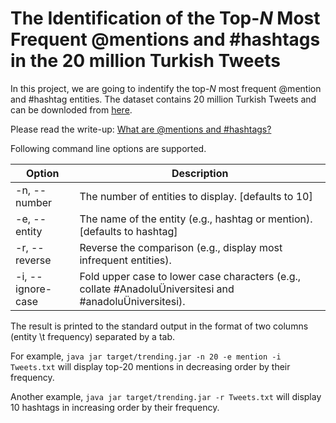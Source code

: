 # The Identification of the Top-*N* Most Frequent @mentions and #hashtags in the 20 million Turkish Tweets

In this project, we are going to indentify the top-*N* most frequent @mention and #hashtag entities. 
The dataset contains 20 million Turkish Tweets and can be downloded from [here](http://www.kemik.yildiz.edu.tr/data/File/20milyontweet.rar).

Please read the write-up: [What are @mentions and #hashtags?](https://www.ibm.com/developerworks/community/help/index.jsp?topic=%2Fcom.ibm.lotus.connections.common.help%2Fr_common_mention_hashtag.html)

Following command line options are supported. 

Option | Description
------------ | -------------
-n, --number | The number of entities to display. [defaults to 10]
-e, --entity | The name of the entity (e.g., hashtag or mention). [defaults to hashtag]
-r, --reverse | Reverse the comparison (e.g., display most infrequent entities).
-i, --ignore-case |	Fold upper case to lower case characters (e.g., collate #AnadoluÜniversitesi and #anadoluÜniversitesi).

The result is printed to the standard output in the format of two columns (entity \t frequency) separated by a tab.

For example, `java jar target/trending.jar -n 20 -e mention -i Tweets.txt` will display top-20 mentions in decreasing order by their frequency.

Another example, `java jar target/trending.jar -r Tweets.txt` will display 10 hashtags in increasing order by their frequency.
